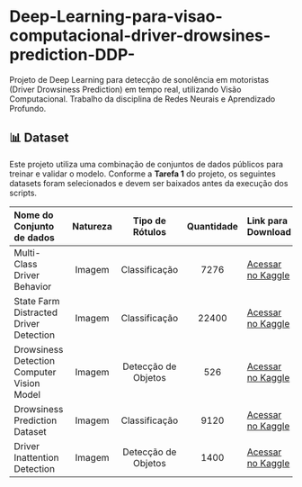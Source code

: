 # Deep-Learning-para-visao-computacional-driver-drowsines-prediction-DDP-
Projeto de Deep Learning para detecção de sonolência em motoristas (Driver Drowsiness Prediction) em tempo real, utilizando Visão Computacional. Trabalho da disciplina de Redes Neurais e Aprendizado Profundo.

## 📊 Dataset

Este projeto utiliza uma combinação de conjuntos de dados públicos para treinar e validar o modelo. Conforme a **Tarefa 1** do projeto, os seguintes datasets foram selecionados e devem ser baixados antes da execução dos scripts.

| Nome do Conjunto de dados | Natureza | Tipo de Rótulos | Quantidade | Link para Download |
| :--- | :---: | :---: | :---: | :--- |
| Multi-Class Driver Behavior | Imagem | Classificação | 7276 | [Acessar no Kaggle](https://www.kaggle.com/datasets/arafatsahinafridi/multi-class-driver-behavior-image-dataset) |
| State Farm Distracted Driver Detection | Imagem | Classificação | 22400 | [Acessar no Kaggle](https://www.kaggle.com/datasets/rightway11/state-farm-distracted-driver-detection/) |
| Drowsiness Detection Computer Vision Model | Imagem | Detecção de Objetos | 526 | [Acessar no Kaggle](https://www.kaggle.com/datasets/matjazmuc/frame-level-driver-drowsiness-detection-fl3d) |
| Drowsiness Prediction Dataset | Imagem | Classificação | 9120 | [Acessar no Kaggle](https://www.kaggle.com/datasets/rakibuleceruet/drowsiness-prediction-dataset) |
| Driver Inattention Detection | Imagem | Detecção de Objetos | 1400 | [Acessar no Kaggle](https://www.kaggle.com/datasets/zeyad1mashhour/driver-inattention-detection-dataset) |

